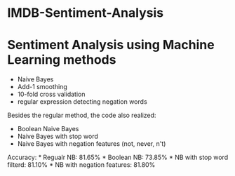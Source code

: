 # IMDB-Sentiment-Analysis

Sentiment Analysis using Machine Learning methods
====================================
* Naive Bayes
* Add-1 smoothing
* 10-fold cross validation
* regular expression detecting negation words

Besides the regular method, the code also realized: 
* Boolean Naive Bayes
* Naive Bayes with stop word
* Naive Bayes with negation features (not, never, n't)

Accuracy: 
    * Regualr NB: 81.65%
    * Boolean NB: 73.85%
    * NB with stop word filterd: 81.10%
    * NB with negation features: 81.80%    
